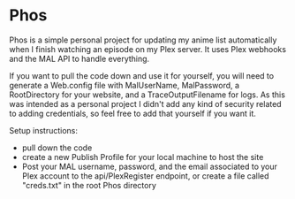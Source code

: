 # Phos
Phos is a simple personal project for updating my anime list automatically when I finish watching an episode on my Plex server.
It uses Plex webhooks and the MAL API to handle everything.

If you want to pull the code down and use it for yourself, you will need to generate a Web.config file with MalUserName, MalPassword,
a RootDirectory for your website, and a TraceOutputFilename for logs. As this was intended as a personal project I didn't add any
kind of security related to adding credentials, so feel free to add that yourself if you want it. 

Setup instructions:
- pull down the code
- create a new Publish Profile for your local machine to host the site
- Post your MAL username, password, and the email associated to your Plex account to the api/PlexRegister endpoint, or create a file called "creds.txt" in the root Phos directory
